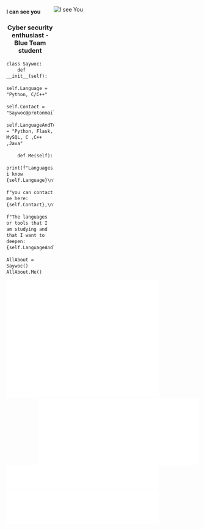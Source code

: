 <p> 
<a href= "https://archive.org/details/pocorgtfo"><img src="I_see_you.gif" alt="I see You" style="width:380px;height:220px; margin: auto; float: right;"></a>
<h4>I can see you</h4>
</p>

<h3 align="center">Cyber security enthusiast - Blue Team student</h3>
		
```Py
class Saywoc:
    def __init__(self):
        self.Language = "Python, C/C++"
        self.Contact =  "Saywoc@protonmail.com"
        self.LanguageAndTools = "Python, Flask, MySQL, C ,C++ ,Java"
	
    def Me(self):
        print(f"Languages i know {self.Language}\n"
              f"you can contact me here: {self.Contact},\n"
              f"The languages or tools that I am studying and that I want to deepen: {self.LanguageAndTools}.")
	      
AllAbout = Saywoc()
AllAbout.Me()
```
<p>
	<img src="github-metrics.svg" alt="Metrics" width = "400">
  	<img align="right" src="/metrics.plugin.isocalendar.svg" alt="Metrics" width = "420">
	<img src="/metrics.plugin.topics.icons.svg" alt="Metrics" width = "400">
	<img src="/metrics.plugin.languages.details.svg" alt="Metrics"  width = "400">
</p>

